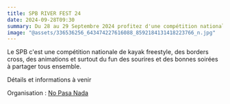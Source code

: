 ```yaml
---
title: SPB RIVER FEST 24
date: 2024-09-28T09:30
summary: Du 28 au 29 Septembre 2024 profitez d'une compétition nationale de Kayak Freestyle sur le bassin de l'Espace Eaux-Vives
image: "@assets/336536256_643474227616088_8592184131418223766_n.jpg"
---
```

Le SPB c'est une compétition nationale de kayak freestyle, des borders cross, des animations et surtout du fun des sourires et des bonnes soirées à partager tous ensemble.

Détails et informations à venir

Organisation :  [No Pasa Nada](https://www.facebook.com/nopasanadakayaktrip)

